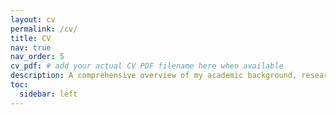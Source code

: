```yaml
---
layout: cv
permalink: /cv/
title: CV
nav: true
nav_order: 5
cv_pdf: # add your actual CV PDF filename here when available
description: A comprehensive overview of my academic background, research experience, and technical skills in physical oceanography.
toc:
  sidebar: left
---
```

